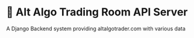 # 🦾 Alt Algo Trading Room API Server

A Django Backend system providing altalgotrader.com with various data